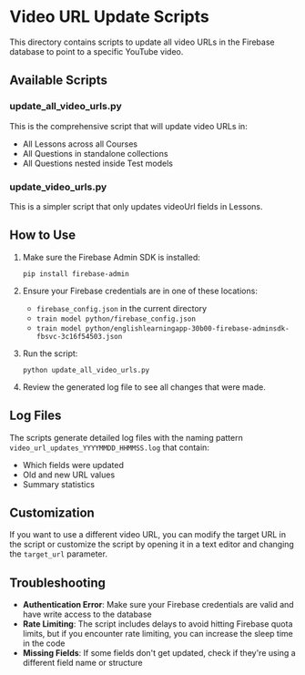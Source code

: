 # Video URL Update Scripts

This directory contains scripts to update all video URLs in the Firebase database to point to a specific YouTube video.

## Available Scripts

### update_all_video_urls.py

This is the comprehensive script that will update video URLs in:
- All Lessons across all Courses
- All Questions in standalone collections
- All Questions nested inside Test models

### update_video_urls.py

This is a simpler script that only updates videoUrl fields in Lessons.

## How to Use

1. Make sure the Firebase Admin SDK is installed:
   ```
   pip install firebase-admin
   ```

2. Ensure your Firebase credentials are in one of these locations:
   - `firebase_config.json` in the current directory
   - `train model python/firebase_config.json`
   - `train model python/englishlearningapp-30b00-firebase-adminsdk-fbsvc-3c16f54503.json`

3. Run the script:
   ```
   python update_all_video_urls.py
   ```

4. Review the generated log file to see all changes that were made.

## Log Files

The scripts generate detailed log files with the naming pattern `video_url_updates_YYYYMMDD_HHMMSS.log` that contain:
- Which fields were updated
- Old and new URL values
- Summary statistics

## Customization

If you want to use a different video URL, you can modify the target URL in the script or customize the script by opening it in a text editor and changing the `target_url` parameter.

## Troubleshooting

- **Authentication Error**: Make sure your Firebase credentials are valid and have write access to the database
- **Rate Limiting**: The script includes delays to avoid hitting Firebase quota limits, but if you encounter rate limiting, you can increase the sleep time in the code
- **Missing Fields**: If some fields don't get updated, check if they're using a different field name or structure 